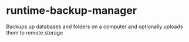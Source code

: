 # runtime-backup-manager
Backups up databases and folders on a computer and optionally uploads them to remote storage
